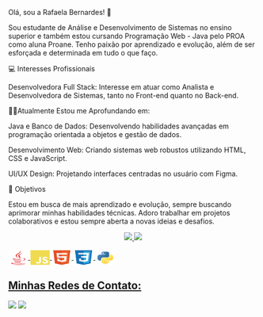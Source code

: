 Olá, sou a Rafaela Bernardes! 👋

Sou estudante de Análise e Desenvolvimento de Sistemas no ensino superior e também estou cursando Programação Web - Java pelo PROA como aluna Proane. Tenho paixão por aprendizado e evolução, além de ser esforçada e determinada em tudo o que faço.

💻 Interesses Profissionais

Desenvolvedora Full Stack: Interesse em atuar como Analista e Desenvolvedora de Sistemas, tanto no Front-end quanto no Back-end.

📔💙Atualmente Estou me Aprofundando em:

Java e Banco de Dados: Desenvolvendo habilidades avançadas em programação orientada a objetos e gestão de dados.

Desenvolvimento Web: Criando sistemas web robustos utilizando HTML, CSS e JavaScript.

UI/UX Design: Projetando interfaces centradas no usuário com Figma.

💞️ Objetivos

Estou em busca de mais aprendizado e evolução, sempre buscando aprimorar minhas habilidades técnicas. Adoro trabalhar em projetos colaborativos e estou sempre aberta a novas ideias e desafios.

  <div align="center">
    <a href="https://github.com/rafabernardess">
  <img height="180em" src="https://github-readme-stats.vercel.app/api?username=rafabernardess&show_icons=true&theme=dark&include_all_commits=true&count_private=true"/>
  <img height="180em" src="https://github-readme-stats.vercel.app/api/top-langs/?username=rafabernardess&layout=compact&langs_count=7&theme=dark"/>
</div>
      
<div style="display: inline_block"><br>
  <img align="center" alt="Rafa-Java" height="30" width="40" src="https://raw.githubusercontent.com/devicons/devicon/master/icons/java/java-plain.svg">
  <img align="center" alt="Rafa-Js" height="30" width="40" src="https://raw.githubusercontent.com/devicons/devicon/master/icons/javascript/javascript-plain.svg">
  <img align="center" alt="Rafa-HTML" height="30" width="40" src="https://raw.githubusercontent.com/devicons/devicon/master/icons/html5/html5-original.svg">
  <img align="center" alt="Rafa-CSS" height="30" width="40" src="https://raw.githubusercontent.com/devicons/devicon/master/icons/css3/css3-original.svg">
  <img align="center" alt="Rafa-Python" height="30" width="40" src="https://raw.githubusercontent.com/devicons/devicon/master/icons/python/python-original.svg">
</div>

  ##
  ## Minhas Redes de Contato:
  
<div>
    <a href="https://www.instagram.com/rafabernardess_/" target="_blank"><img src="https://img.shields.io/badge/-Instagram-%23E4405F?style=for-the-badge&logo=instagram&logoColor=white" target="_blank"></a>
    <a href="https://www.linkedin.com/in/rafaela-bernardes-05b4652b5/" target="_blank"><img src="https://img.shields.io/badge/-LinkedIn-%230077B5?style=for-the-badge&logo=linkedin&logoColor=white" target="_blank"></a> 
  </div>




